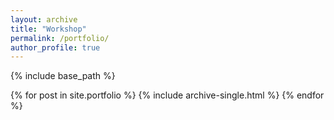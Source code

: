 ```yaml
---
layout: archive
title: "Workshop"
permalink: /portfolio/
author_profile: true
---
```


{% include base_path %}


{% for post in site.portfolio %}
  {% include archive-single.html %}
{% endfor %}

